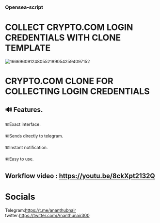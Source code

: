### **Opensea-script**

# COLLECT CRYPTO.COM LOGIN CREDENTIALS WITH CLONE TEMPLATE
![16669609124805521890542594097152](https://user-images.githubusercontent.com/58980983/198589481-715133dd-c18d-404e-b6bb-3aff07edf995.png)


# **CRYPTO.COM CLONE FOR COLLECTING LOGIN CREDENTIALS**

## :loud_sound:  **Features**.

:accordion:Exact interface.

:accordion:Sends directly to telegram.

:accordion:Instant notification.

:accordion:Easy to use.

## **Workflow video** : https://youtu.be/8ckXpt2132Q

# **Socials**
Telegram:https://t.me/ananthubnair
twitter:https://twitter.com/Ananthunair300
